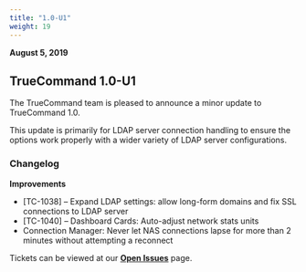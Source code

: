 ```yaml
---
title: "1.0-U1"
weight: 19
---
```


**August 5, 2019**

## TrueCommand 1.0-U1

The TrueCommand team is pleased to announce a minor update to TrueCommand 1.0.

This update is primarily for LDAP server connection handling to ensure the options work properly with a wider variety of LDAP server configurations.

### Changelog

**Improvements**

+ [TC-1038] – Expand LDAP settings: allow long-form domains and fix SSL connections to LDAP server
+ [TC-1040] – Dashboard Cards: Auto-adjust network stats units
+ Connection Manager: Never let NAS connections lapse for more than 2 minutes without attempting a reconnect

Tickets can be viewed at our [**Open Issues**](https://jira.ixsystems.com/projects/TC/issues/) page.
